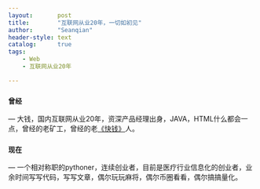 ```yaml
---
layout:       post
title:        "互联网从业20年，一切如初见"
author:       "Seanqian"
header-style: text
catalog:      true
tags:
    - Web
    - 互联网从业20年

---
```



###  `曾经` 
— 大钱，国内互联网从业20年，资深产品经理出身，JAVA，HTML什么都会一点，曾经的老矿工，曾经的老[《快钱》](https://www.99bill.com)人。

###  `现在` 

— 一个相对称职的pythoner，连续创业者，目前是医疗行业信息化的创业者，业余时间写写代码，写写文章，偶尔玩玩麻将，偶尔币圈看看，偶尔搞搞量化。
